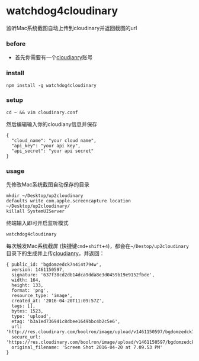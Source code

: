 # watchdog4cloudinary
监听Mac系统截图自动上传到cloudinary并返回截图的url


### before

* 首先你需要有一个[cloudianry](http://cloudinary.com/)账号

### install

```
npm install -g watchdog4cloudinary
```

### setup

```
cd ~ && vim cloudinary.conf
```

然后编辑输入你的cloudiany信息并保存

```
{
  "cloud_name": "your cloud name",
  "api_key": "your api key",
  "api_secret": "your api secret"
}
```

### usage

先修改Mac系统截图自动保存的目录

```
mkdir ~/Desktop/up2cloudinary
defaults write com.apple.screencapture location ~/Desktop/up2cloudinary/
killall SystemUIServer
```

终端输入即可开启监听模式

```
watchdog4cloudinary
```

每次触发Mac系统截屏 (快捷键`cmd`+`shift`+`4`)，都会在`~/Destop/up2cloudinary`目录下的生成并上传[cloudianry](http://cloudinary.com/)，并返回：


```
{ public_id: 'bgdomzedck7n4i4t794w',
  version: 1461150597,
  signature: '637f38cd2db14dca9dda8e3d0459b19e9152fbde',
  width: 164,
  height: 133,
  format: 'png',
  resource_type: 'image',
  created_at: '2016-04-20T11:09:57Z',
  tags: [],
  bytes: 1523,
  type: 'upload',
  etag: 'b3a1ed736941c8dbee1649bbc4b2c5e6',
  url: 'http://res.cloudinary.com/boolron/image/upload/v1461150597/bgdomzedck7n4i4t794w.png',
  secure_url: 'https://res.cloudinary.com/boolron/image/upload/v1461150597/bgdomzedck7n4i4t794w.png',
  original_filename: 'Screen Shot 2016-04-20 at 7.09.53 PM' 
}
```

